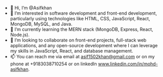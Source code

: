- 👋 Hi, I’m @Asifkhan
- 👀 I’m interested in software development and front-end development, particularly using technologies like HTML, CSS, JavaScript, React, MongoDB, MySQL, and Java.
- 🌱 I’m currently learning the MERN stack (MongoDB, Express, React, Node.js).
- 💞️ I’m looking to collaborate on front-end projects, full-stack web applications, and any open-source development where I can leverage my skills in JavaScript, React, and database management.
- 📫  You can reach me via email at asif1502khan@gmail.com or on my phone at +9183038710254 or on linkedIn www.linkedin.com/in/mohd-asifkhan.

<!---
Asifkhan1502/Asifkhan1502 is a ✨ special ✨ repository because its `README.md` (this file) appears on your GitHub profile.
You can click the Preview link to take a look at your changes.
--->
